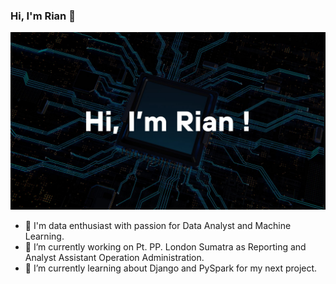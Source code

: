 ### Hi, I'm Rian 👋
<img src="https://github.com/RianFerian/rianferian/blob/main/Blank%20Company%20Profile%20Business%20Presentation%20in%20Red%20Maroon%20White%20Geometric%20Style%20(2).jpg">


- 🚶 I'm data enthusiast with passion for Data Analyst and Machine Learning.
- 🔭 I’m currently working on Pt. PP. London Sumatra as Reporting and Analyst Assistant Operation Administration.
- 🌱 I’m currently learning about Django and PySpark for my next project.

<!--
**RianFerian/rianferian** is a ✨ _special_ ✨ repository because its `README.md` (this file) appears on your GitHub profile.

Here are some ideas to get you started:

- 🔭 I’m currently working on ...
- 🌱 I’m currently learning ...
- 👯 I’m looking to collaborate on ...
- 🤔 I’m looking for help with ...
- 💬 Ask me about ...
- 📫 How to reach me: ...
- 😄 Pronouns: ...
- ⚡ Fun fact: ...
-->
